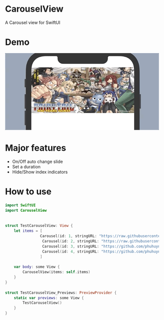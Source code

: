 # CarouselView

A Carousel view for SwiftUI

# Demo
![Carousel demo](carousel.gif)

# Major features
- On/Off auto change slide
- Set a duration
- Hide/Show index indicators

# How to use
```swift
import SwiftUI
import CarouselView


struct TestCarouselView: View {
    let items = [
                Carousel(id: 1, stringURL: "https://raw.githubusercontent.com/phuhuynh2411/CarouselView/be9fad4af1c1776d815e633195fcd19e9894287e/bong_toi.jpg"),
                 Carousel(id: 2, stringURL: "https://raw.githubusercontent.com/phuhuynh2411/CarouselView/main/fairytail.jpg"),
                 Carousel(id: 3, stringURL: "https://github.com/phuhuynh2411/CarouselView/blob/main/one_piece.jpg?raw=true"),
                 Carousel(id: 4, stringURL: "https://github.com/phuhuynh2411/CarouselView/blob/main/one_punch_man.jpg?raw=true"),
                ]
    
    var body: some View {
        CarouselView(items: self.items)
    }
}

struct TestCarouselView_Previews: PreviewProvider {
    static var previews: some View {
        TestCarouselView()
    }
}


```
